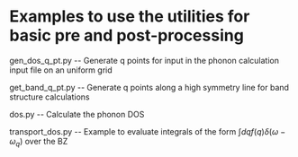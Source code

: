 # Examples to use the utilities for basic pre and post-processing

gen_dos_q_pt.py -- Generate q points for input in the phonon calculation input file on an uniform grid  

get_band_q_pt.py -- Generate q points along a high symmetry line for band structure calculations  

dos.py -- Calculate the phonon DOS  

transport_dos.py -- Example to evaluate integrals of the form $\int dq f(q) \delta(\omega - \omega_{q})$ over the BZ
